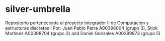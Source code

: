 # silver-umbrella

Repositorio perteneciente al proyecto integrador II de Computacion y estructuras discretas I Por: Juan Pablo Parra A00398004 (grupo 3), Stick Martinez A00398704 (grupo 3) and Daniel Gonzales A00399873 (grupo 5)

